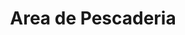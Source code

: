 ---
title: "Area de Pescaderia"
url: /ciudad-guayana/area-de-pescaderia-avenida-manuel-piar/
shop: Fisch
---